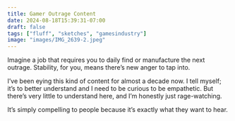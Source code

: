 ```yaml
---
title: Gamer Outrage Content 
date: 2024-08-18T15:39:31-07:00
draft: false
tags: ["fluff", "sketches", "gamesindustry"]
image: "images/IMG_2639-2.jpeg"
---
```


Imagine a job that requires you to daily find or manufacture the next outrage. Stability, for you, means there’s new anger to tap into.

I’ve been eying this kind of content for almost a decade now. I tell myself; it’s to better understand and I need to be curious to be empathetic. But there’s very little to understand here, and I’m honestly just rage-watching.

It’s simply compelling to people because it’s exactly what they want to hear. 